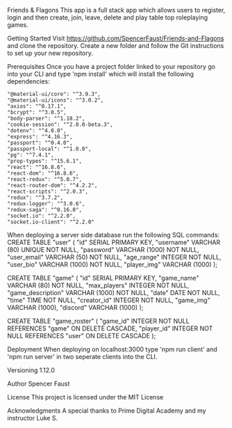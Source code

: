 Friends & Flagons
This app is a full stack app which allows users to register, login and then create, join, leave, delete and play table top roleplaying games.

Getting Started Visit 
https://github.com/SpencerFaust/Friends-and-Flagons and clone the repository. Create a new folder and follow the Git instructions to set up your new repository.

Prerequisites Once you have a project folder linked to your repository go into your CLI and type 'npm install' which will install the following dependencies:

    "@material-ui/core": "^3.9.3",
    "@material-ui/icons": "^3.0.2",
    "axios": "^0.17.1",
    "bcrypt": "^3.0.5",
    "body-parser": "^1.18.2",
    "cookie-session": "^2.0.0-beta.3",
    "dotenv": "^4.0.0",
    "express": "^4.16.3",
    "passport": "^0.4.0",
    "passport-local": "^1.0.0",
    "pg": "^7.4.1",
    "prop-types": "^15.6.1",
    "react": "^16.8.6",
    "react-dom": "^16.8.6",
    "react-redux": "^5.0.7",
    "react-router-dom": "^4.2.2",
    "react-scripts": "^2.0.3",
    "redux": "^3.7.2",
    "redux-logger": "^3.0.6",
    "redux-saga": "^0.16.0",
    "socket.io": "^2.2.0",
    "socket.io-client": "^2.2.0"

When deploying a server side database run the following SQL commands:
CREATE TABLE "user" (
	"id" SERIAL PRIMARY KEY,
	"username" VARCHAR (80) UNIQUE NOT NULL,
	"password" VARCHAR (1000) NOT NULL,
	"user_email" VARCHAR (50) NOT NULL,
	"age_range" INTEGER NOT NULL,
	"user_bio" VARCHAR (1000) NOT NULL,
	"player_img" VARCHAR (1000)
);

CREATE TABLE "game" (
	"id" SERIAL PRIMARY KEY,
	"game_name" VARCHAR (80) NOT NULL,
	"max_players" INTEGER NOT NULL,
	"game_description" VARCHAR (1000) NOT NULL,
	"date" DATE NOT NULL,
	"time" TIME NOT NULL,
	"creator_id" INTEGER NOT NULL,
	"game_img" VARCHAR (1000),
	"discord" VARCHAR (1000)
);

CREATE TABLE "game_roster" (
	"game_id" INTEGER NOT NULL REFERENCES "game" ON DELETE CASCADE,
	"player_id" INTEGER NOT NULL REFERENCES "user" ON DELETE CASCADE
);

Deployment When deploying on localhost:3000 type 'npm run client' and 'npm run server' in two seperate clients into the CLI.

Versioning 1.12.0

Author 
Spencer Faust

License 
This project is licensed under the MIT License

Acknowledgments 
A special thanks to Prime Digital Academy and my instructor Luke S.